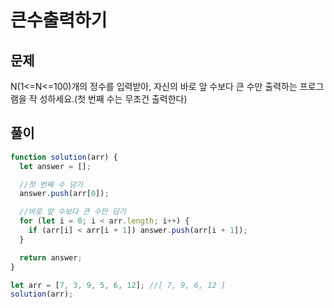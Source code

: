 # 큰수출력하기

## 문제

N(1<=N<=100)개의 정수를 입력받아, 자신의 바로 앞 수보다 큰 수만 출력하는 프로그램을 작 성하세요.(첫 번째 수는 무조건 출력한다)

## 풀이

```javascript
function solution(arr) {
  let answer = [];

  //첫 번째 수 담기
  answer.push(arr[0]);

  //바로 앞 수보다 큰 수만 담기
  for (let i = 0; i < arr.length; i++) {
    if (arr[i] < arr[i + 1]) answer.push(arr[i + 1]);
  }

  return answer;
}

let arr = [7, 3, 9, 5, 6, 12]; //[ 7, 9, 6, 12 ]
solution(arr);
```
